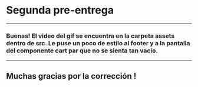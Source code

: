 # Segunda pre-entrega

------------
### Buenas! El video del gif se encuentra en la carpeta assets dentro de src. Le puse un poco de estilo al footer y a la pantalla del componente cart par que no se sienta tan vacío.
------------

## Muchas gracias por la corrección !